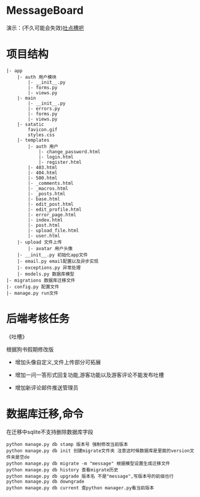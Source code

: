 # MessageBoard
演示：(不久可能会失效)[吐点槽吧](http://cumt.studio/)		
		
# 项目结构
```
|- app
	|- auth 用户模块
		|- __init__.py
		|- forms.py
		|- views.py
	|- main 
		|- __init__.py
		|- errors.py
		|- forms.py
		|- views.py
	|- satatic
		favicon.gif
		styles.css
	|- templates
		|- auth 用户
			|- change_password.html 
			|- login.html
			|- register.html
		|- 403.html
		|- 404.html
		|- 500.html
		|- _comments.html
		|- _macros.html
		|- _posts.html
		|- base.html
		|- edit_post.html
		|- edit_profile.html
		|- error_page.html
		|- index.html
		|- post.html
		|- upload_file.html
		|- user.html
	|- upload 文件上传
		|- avatar 用户头像
	|- __init__.py 初始化app文件
	|- email.py email配置以及异步实现
	|- exceptions.py 异常处理	
	|- models.py 数据库模型	
|- migrations 数据库迁移文件	
|- config.py 配置文件
|- manage.py run文件
```

# 后端考核任务

《吐槽》

根据狗书假期修改版

- 增加头像自定义,文件上传部分可拓展

- 增加一问一答形式回复功能,游客功能以及游客评论不能发布吐槽

- 增加新评论邮件推送管理员

# 数据库迁移,命令
在迁移中sqlite不支持删除数据库字段
```
python manage.py db stamp 版本号 强制修改当前版本
python manage.py db init 创建migrate文件夹 注意这时候数据库是里面的version文件夹是空de
python manage.py db migrate -m "message" 根据模型设置生成迁移文件
python manage.py db history 查看migrate历史
python manage.py db upgrade 版本名 不是"message",写版本号的前缀也行
python manage.py db downgrade
python manage.py db current 查python manager.py看当前版本
```